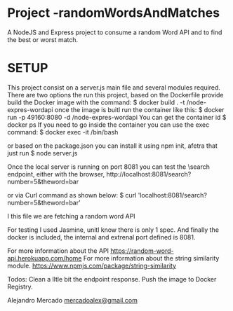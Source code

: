 # Project -randomWordsAndMatches
A NodeJS and Express project to consume a random Word API and to find the best or worst match.


# SETUP
This project consist on a server.js main file and several modules required.
There are two options the run this project, based on the Dockerfile provide build the Docker image with the command:
$ docker build . -t <your username>/node-expres-wordapi
once the image is buitl run the container like this:
$ docker run -p 49160:8080 -d <your username>/node-expres-wordapi
You can get the container id
$ docker ps
If you need to go inside the container you can use the exec command: 
$ docker exec -it <container id> /bin/bash
  
or based on the package.json you can install it using npm init, afetra that just run 
$ node server.js

Once the local server is running on port 8081 you can test the \search endpoint, either with the browser, 
http://localhost:8081/search?number=5&theword=bar

or via Curl command as shown below:
$ curl 'localhost:8081/search?number=5&theword=bar'

I this file we are fetching a random word API 

For testing I used Jasmine, unitl know there is only 1 spec. 
And finally the docker is included, the internal and extrenal port defined is 8081.


For more information about the API 
https://random-word-api.herokuapp.com/home
For more information about the string similarity module.
https://www.npmjs.com/package/string-similarity

Todos: 
  Clean a lltle bit the endpoint response.
  Push the image to Docker Registry.
  
Alejandro Mercado mercadoalex@gmail.com
  
